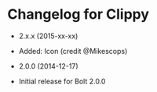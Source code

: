 # Changelog for Clippy

* 2.x.x (2015-xx-xx)
 * Added: Icon (credit @Mikescops)

* 2.0.0 (2014-12-17)

 * Initial release for Bolt 2.0.0
